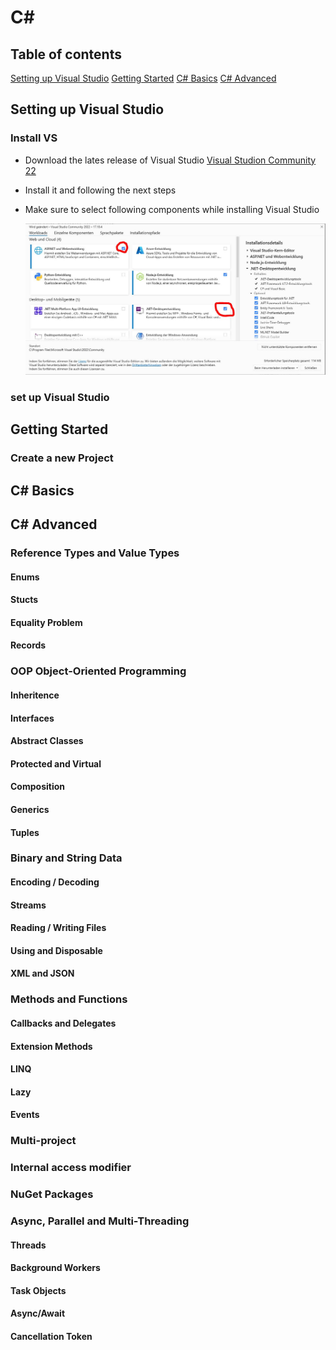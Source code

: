 # C#

## Table of contents

[Setting up Visual Studio](##setting-up-visual-studio)
[Getting Started](##gettting-started)
[C# Basics](##c#-basics)
[C# Advanced](##c#-advanced)

## Setting up Visual Studio

### Install VS
- Download the lates release of Visual Studio [Visual Studion Community 22](https://visualstudio.microsoft.com/de/downloads/)
- Install it and following the next steps

- Make sure to select following components while installing Visual Studio

  ![Alt Text](Images/InstallVisualStudioSelectComponents.JPG?raw=true "Select components for VS")

### set up Visual Studio




## Getting Started
### Create a new Project

## C# Basics


## C# Advanced

### Reference Types and Value Types
#### Enums
#### Stucts
#### Equality Problem
#### Records

### OOP Object-Oriented Programming
#### Inheritence
#### Interfaces
#### Abstract Classes
#### Protected and Virtual
#### Composition
#### Generics
#### Tuples

### Binary and String Data
#### Encoding / Decoding
#### Streams
#### Reading / Writing Files
#### Using and Disposable
#### XML and JSON

### Methods and Functions
#### Callbacks and Delegates
#### Extension Methods
#### LINQ
#### Lazy
#### Events

### Multi-project 

### Internal access modifier

### NuGet Packages

### Async, Parallel and Multi-Threading
#### Threads
#### Background Workers
#### Task Objects
#### Async/Await
#### Cancellation Token


